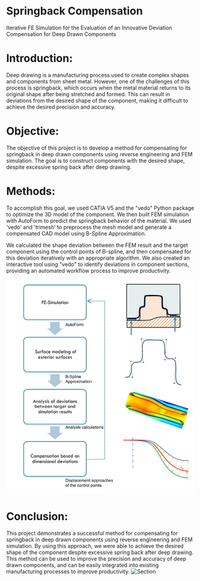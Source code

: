 # Springback Compensation
Iterative FE Simulation for the Evaluation of an Innovative Deviation Compensation for Deep Drawn Components 

# Introduction:
Deep drawing is a manufacturing process used to create complex shapes and components from sheet metal. However, one of the challenges of this process is springback, which occurs when the metal material returns to its original shape after being stretched and formed. This can result in deviations from the desired shape of the component, making it difficult to achieve the desired precision and accuracy.

# Objective:
The objective of this project is to develop a method for compensating for springback in deep drawn components using reverse engineering and FEM simulation. The goal is to construct components with the desired shape, despite excessive spring back after deep drawing.

# Methods:
To accomplish this goal, we used CATIA V5 and the "vedo" Python package to optimize the 3D model of the component. We then built FEM simulation with AutoForm to predict the springback behavior of the material. We used 'vedo' and 'trimesh' to preprocess the mesh model and generate a compensated CAD model using B-Spline Approximation.

We calculated the shape deviation between the FEM result and the target component using the control points of B-spline, and then compensated for this deviation iteratively with an appropriate algorithm. We also created an interactive tool using "vedo" to identify deviations in component sections, providing an automated workflow process to improve productivity.
<div align="center">
  <img src="https://github.com/Kevoyuan/SpringbackCompensation/blob/master/workflow.png" width="500" height="auto">
</div>

# Conclusion:
This project demonstrates a successful method for compensating for springback in deep drawn components using reverse engineering and FEM simulation. By using this approach, we were able to achieve the desired shape of the component despite excessive spring back after deep drawing. This method can be used to improve the precision and accuracy of deep drawn components, and can be easily integrated into existing manufacturing processes to improve productivity.
![Section](section.png "Tool")
